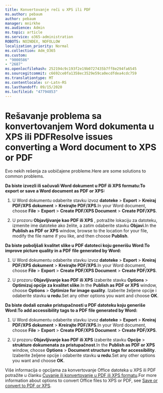 ```yaml
---
title: Konvertovanje reči u XPS ili PDF
ms.author: pebaum
author: pebaum
manager: mnirkhe
ms.audience: Admin
ms.topic: article
ms.service: o365-administration
ROBOTS: NOINDEX, NOFOLLOW
localization_priority: Normal
ms.collection: Adm_O365
ms.custom:
- "9000586"
- "2687"
ms.openlocfilehash: 252194c9c193f2e19b0727435b7ff8e294fa6545
ms.sourcegitcommit: c6692ce0fa1358ec3529e59ca0ecdfdea4cdc759
ms.translationtype: MT
ms.contentlocale: sr-Latn-RS
ms.lasthandoff: 09/15/2020
ms.locfileid: "47794853"
---
```

# <a name="resolve-issues-converting-a-word-document-to-xps-or-pdf"></a><span data-ttu-id="c6a34-102">Rešavanje problema sa konvertovanjem Word dokumenta u XPS ili PDF</span><span class="sxs-lookup"><span data-stu-id="c6a34-102">Resolve issues converting a Word document to XPS or PDF</span></span>

<span data-ttu-id="c6a34-103">Evo nekih rešenja za uobičajene probleme.</span><span class="sxs-lookup"><span data-stu-id="c6a34-103">Here are some solutions to common problems.</span></span> 

<span data-ttu-id="c6a34-104">**Da biste izvezli ili sačuvali Word dokument u PDF ili XPS formatu:**</span><span class="sxs-lookup"><span data-stu-id="c6a34-104">**To export or save a Word document as PDF or XPS:**</span></span>

1. <span data-ttu-id="c6a34-105">U Word dokumentu odaberite stavku izvoz **datoteke**  >  **Export**  >  **Kreiraj PDF/XPS dokument**  >  **Kreirajte PDF/XPS**.</span><span class="sxs-lookup"><span data-stu-id="c6a34-105">In your Word document, choose  **File** > **Export** > **Create PDF/XPS Document** > **Create PDF/XPS**.</span></span>

2. <span data-ttu-id="c6a34-106">U prozoru **Objavljivanje kao PDF ili XPS** , potražite lokaciju za datoteku, izmenite ime datoteke ako želite, a zatim odaberite stavku **Objavi**.</span><span class="sxs-lookup"><span data-stu-id="c6a34-106">In the **Publish as PDF or XPS** window, browse to the location for your file, modify the file name if you like, and then choose **Publish**.</span></span>

<span data-ttu-id="c6a34-107">**Da biste poboljšali kvalitet slike u PDF datoteci koju generišu Word:**</span><span class="sxs-lookup"><span data-stu-id="c6a34-107">**To improve picture quality in a PDF file generated by Word:**</span></span>

1. <span data-ttu-id="c6a34-108">U Word dokumentu odaberite stavku izvoz **datoteke**  >  **Export**  >  **Kreiraj PDF/XPS dokument**  >  **Kreirajte PDF/XPS**.</span><span class="sxs-lookup"><span data-stu-id="c6a34-108">In your Word document, choose  **File** > **Export** > **Create PDF/XPS Document** > **Create PDF/XPS**.</span></span>

2. <span data-ttu-id="c6a34-109">U prozoru **Objavljivanje kao PDF ili XPS** izaberite stavku **Options**  >  **Optimizuj opcije za kvalitet slike**.</span><span class="sxs-lookup"><span data-stu-id="c6a34-109">In the **Publish as PDF or XPS** window, choose **Options** > **Optimize for image quality**.</span></span> <span data-ttu-id="c6a34-110">Izaberite željene opcije i odaberite stavku **u redu**.</span><span class="sxs-lookup"><span data-stu-id="c6a34-110">Set any other options you want and choose **OK**.</span></span> 

<span data-ttu-id="c6a34-111">**Da biste dodali oznake pristupačnosti u PDF datoteku koju generiše Word:**</span><span class="sxs-lookup"><span data-stu-id="c6a34-111">**To add accessibility tags to a PDF file generated by Word:**</span></span>
 
1. <span data-ttu-id="c6a34-112">U Word dokumentu odaberite stavku izvoz **datoteke**  >  **Export**  >  **Kreiraj PDF/XPS dokument**  >  **Kreirajte PDF/XPS**.</span><span class="sxs-lookup"><span data-stu-id="c6a34-112">In your Word document, choose  **File** > **Export** > **Create PDF/XPS Document** > **Create PDF/XPS**.</span></span>

2. <span data-ttu-id="c6a34-113">U prozoru **Objavljivanje kao PDF ili XPS** izaberite stavku **Opcije**  >  **strukture dokumenata za pristupačnost**.</span><span class="sxs-lookup"><span data-stu-id="c6a34-113">In the **Publish as PDF or XPS** window, choose **Options** > **Document structure tags for accessibility**.</span></span> <span data-ttu-id="c6a34-114">Izaberite željene opcije i odaberite stavku **u redu**.</span><span class="sxs-lookup"><span data-stu-id="c6a34-114">Set any other options you want and choose **OK**.</span></span>

<span data-ttu-id="c6a34-115">Više informacija o opcijama za konvertovanje Office datoteka u XPS ili PDF potražite u članku [Čuvanje ili konvertovanje u PDF ili XPS formatu](https://support.office.com/article/d85416c5-7d77-4fd6-a216-6f4bf7c7c110).</span><span class="sxs-lookup"><span data-stu-id="c6a34-115">For more information about options to convert Office files to XPS or PDF, see [Save or convert to PDF or XPS](https://support.office.com/article/d85416c5-7d77-4fd6-a216-6f4bf7c7c110).</span></span>
